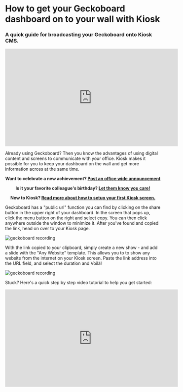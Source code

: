 # How to get your Geckoboard dashboard on to your wall with Kiosk
### A quick guide for broadcasting your Geckoboard onto Kiosk CMS.

<iframe width="560" height="315" src="https://www.youtube.com/embed/St7lxMmHyCI" frameborder="0" allow="accelerometer; autoplay; clipboard-write; encrypted-media; gyroscope; picture-in-picture" allowfullscreen></iframe>

Already using Geckoboard? Then you know the advantages of using digital content and screens to communicate with your office. Kiosk makes it possible for you to keep your dashboard on the wall and get more information across at the same time.


<div style="text-align: center">

**Want to celebrate a new achievement? [Post an office wide announcement](https://cms.kiosk.show/public-show/TsIBsaTjGWEeUTNwlQZSnsp62BTFIFFFk0dGFqFc)**

**Is it your favorite colleague's birthday? [Let them know you care!](https://cms.kiosk.show/public-show/6RpldDIaVNM1UQLLkA8gnp4aGXnUcljsQpeiU5fg)**

**New to Kiosk? [Read more about how to setup your first Kiosk screen.](../../screens/creating-a-kiosk-screen/index.md)**

</div>

Geckoboard has a "public url" function you can find by clicking on the share button in the upper right of your dashboard. In the screen that pops up, click the menu button on the right and select copy. You can then click anywhere outside the window to minimize it. After you've found and copied the link, head on over to your Kiosk page. 

![geckoboard recording](./geckoboard1.gif)

With the link copied to your clipboard, simply create a new show - and add a slide with the "Any Website" template. This allows you to to show any website from the internet on your Kiosk screen. Paste the link address into the URL field, and select the duration and Voilà!

![geckoboard recording](./geckoboard2.gif)

Stuck? Here's a quick step by step video tutorial to help you get started:

<iframe width="560" height="315" src="https://www.youtube.com/embed/St7lxMmHyCI" frameborder="0" allow="accelerometer; autoplay; clipboard-write; encrypted-media; gyroscope; picture-in-picture" allowfullscreen></iframe>